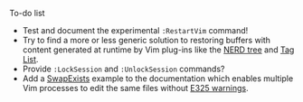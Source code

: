 To-do list

 * Test and document the experimental `:RestartVim` command!
 * Try to find a more or less generic solution to restoring buffers with content generated at runtime by Vim plug-ins like the [NERD tree](http://www.vim.org/scripts/script.php?script_id=1658) and [Tag List](http://www.vim.org/scripts/script.php?script_id=273).
 * Provide `:LockSession` and `:UnlockSession` commands?
 * Add a [SwapExists](http://vimdoc.sourceforge.net/htmldoc/autocmd.html#SwapExists) example to the documentation which enables multiple Vim processes to edit the same files without [E325 warnings](http://vimdoc.sourceforge.net/htmldoc/usr_11.html#E325).
